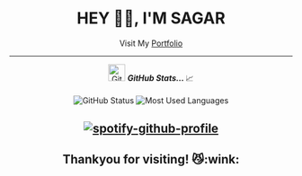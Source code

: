 <h1 align="center"> HEY 👋🏻, I'M SAGAR</h1>

<div align="center">Visit My <a href="https://almostsagar.netlify.app" target="_blank">Portfolio</a></div>








<a href="https://github.com/Almostsagar">
  
</a>

---

<p align="center">
<img src="https://media.giphy.com/media/VgCDAzcKvsR6OM0uWg/giphy.gif" width="30px" alt="GitHub-Status"/>&nbsp;<i><b>GitHub Stats... </b></i>📈<br><br>
<img src="https://github-readme-stats.vercel.app/api?username=Almostsagar&count_private=true&show_icons=true&theme=radical" alt="GitHub Status"/>
<img src = "https://github-readme-stats.vercel.app/api/top-langs/?username=Almostsagar&show_icons=true&layout=compact&theme=radical" alt="Most Used Languages">
</p>


<h2 align="center">

[![spotify-github-profile](https://spotify-github-profile.vercel.app/api/view?uid=8g6661y7g8nocnqutiobq7h3d&cover_image=true&theme=natemoo-re&show_offline=false&background_color=000000&interchange=false&bar_color=67e363&bar_color_cover=false)](https://spotify-github-profile.vercel.app/api/view?uid=8g6661y7g8nocnqutiobq7h3d&redirect=true)

</h2>


[linkedin]: https://www.linkedin.com/in/sagar-kumar-a1108b198/
[gmail]: sagar19003@gmail.com
[twitter]: https://twitter.com/Almostsagar

<h2 align="center">Thankyou for visiting! 😼:wink:</h2>
